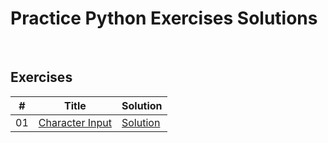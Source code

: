 # Practice Python Exercises Solutions

<br />

## Exercises
| # |    Title    |   Solution   |  
|---| ----------- | ------------ |
|01| [Character Input](https://www.practicepython.org/exercise/2014/01/29/01-character-input.html) | [Solution](./Exercises/01CharacterInput.py)

